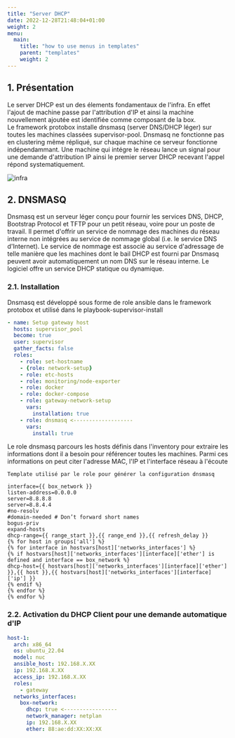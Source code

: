```yaml
---
title: "Server DHCP"
date: 2022-12-28T21:48:04+01:00
weight: 2
menu:
  main:
    title: "how to use menus in templates"
    parent: "templates"
    weight: 2
---
```

## 1. Présentation
Le server DHCP est un des élements fondamentaux de l'infra. En effet l'ajout de machine passe par l'attribution d'IP et ainsi la machine nouvellement ajoutée est identifiée comme composant de la box.\
Le framework protobox installe dnsmasq (server DNS/DHCP léger) sur toutes les machines classées supervisor-pool.
Dnsmasq ne fonctionne pas en clustering même répliqué, sur chaque machine ce serveur fonctionne indépendammant. Une machine qui intégre le réseau lance un signal pour une demande d'attribution IP ainsi le premier server DHCP recevant l'appel répond systematiquement.

![infra](images/servers-dhcp.png)

## 2. DNSMASQ

Dnsmasq est un serveur léger conçu pour fournir les services DNS, DHCP, Bootstrap Protocol et TFTP pour un petit réseau, voire pour un poste de travail. Il permet d'offrir un service de nommage des machines du réseau interne non intégrées au service de nommage global (i.e. le service DNS d'Internet). Le service de nommage est associé au service d'adressage de telle manière que les machines dont le bail DHCP est fourni par Dnsmasq peuvent avoir automatiquement un nom DNS sur le réseau interne. Le logiciel offre un service DHCP statique ou dynamique.

### 2.1. Installation

Dnsmasq est développé sous forme de role ansible dans le framework protobox et utilisé dans le playbook-supervisor-install

``` yaml
- name: Setup gateway host
  hosts: supervisor_pool
  become: true
  user: supervisor
  gather_facts: false
  roles:
    - role: set-hostname
    - {role: network-setup}
    - role: etc-hosts
    - role: monitoring/node-exporter
    - role: docker
    - role: docker-compose
    - role: gateway-network-setup
      vars:
        installation: true
    - role: dnsmasq <-------------------
      vars:
        install: true
```

Le role dnsmasq parcours les hosts définis dans l'inventory pour extraire les informations dont il a besoin pour référencer toutes les machines. Parmi ces informations on peut citer l'adresse MAC, l'IP et l'interface réseau à l'écoute

```
Template utilisé par le role pour générer la configuration dnsmasq

interface={{ box_network }}
listen-address=0.0.0.0
server=8.8.8.8
server=8.8.4.4
#no-resolv
#domain-needed # Don’t forward short names
bogus-priv
expand-hosts
dhcp-range={{ range_start }},{{ range_end }},{{ refresh_delay }}
{% for host in groups['all'] %}
{% for interface in hostvars[host]['networks_interfaces'] %}
{% if hostvars[host]['networks_interfaces'][interface]['ether'] is defined and interface == box_network %}
dhcp-host={{ hostvars[host]['networks_interfaces'][interface]['ether'] }},{{ host }},{{ hostvars[host]['networks_interfaces'][interface]['ip'] }}
{% endif %}
{% endfor %}
{% endfor %}
```

### 2.2. Activation du DHCP Client pour une demande automatique d'IP

``` yaml
host-1:
  arch: x86_64
  os: ubuntu_22.04
  model: nuc
  ansible_host: 192.168.X.XX
  ip: 192.168.X.XX
  access_ip: 192.168.X.XX
  roles:
    - gateway
  networks_interfaces:
    box-network:
      dhcp: true <-----------------
      network_manager: netplan
      ip: 192.168.X.XX
      ether: 88:ae:dd:XX:XX:XX
```